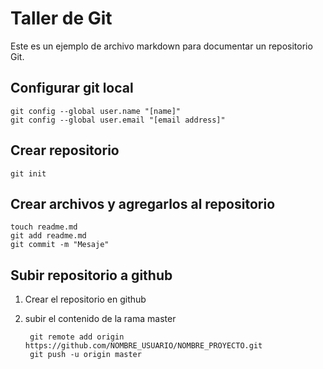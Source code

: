 # Taller de Git

Este es un ejemplo de archivo markdown para documentar un repositorio Git.

## Configurar git local


	git config --global user.name "[name]"
	git config --global user.email "[email address]"

## Crear repositorio

	git init

## Crear archivos y agregarlos al repositorio

	touch readme.md
	git add readme.md
	git commit -m "Mesaje"
	
## Subir repositorio a github

1. Crear el repositorio en github
2. subir el contenido de la rama master

		git remote add origin https://github.com/NOMBRE_USUARIO/NOMBRE_PROYECTO.git
		git push -u origin master
